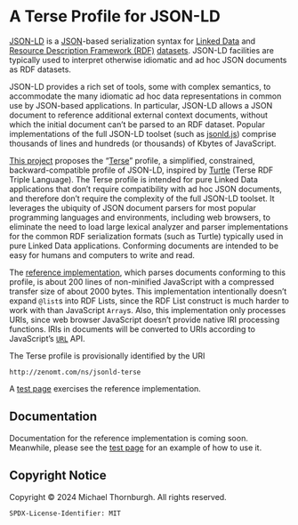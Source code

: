 A Terse Profile for JSON-LD
===========================

[JSON-LD][] is a [JSON][]-based serialization syntax for [Linked Data][] and
[Resource Description Framework (RDF)][RDF] [datasets][]. JSON-LD facilities
are typically used to interpret otherwise idiomatic and ad hoc JSON documents
as RDF datasets.

JSON-LD provides a rich set of tools, some with complex semantics, to accommodate
the many idiomatic ad hoc data representations in common use by JSON-based
applications. In particular, JSON-LD allows a JSON document to reference
additional external context documents, without which the initial document
can’t be parsed to an RDF dataset. Popular implementations of the full JSON-LD
toolset (such as [jsonld.js][]) comprise thousands of lines and hundreds (or
thousands) of Kbytes of JavaScript.

[This project][] proposes the “[Terse](terse.md)” profile, a simplified,
constrained, backward-compatible profile of JSON-LD, inspired by
[Turtle][] (Terse RDF Triple Language). The Terse profile is intended for
pure Linked Data applications that don’t require compatibility with ad hoc
JSON documents, and therefore don’t require the complexity of the full JSON-LD
toolset. It leverages the ubiquity of JSON document parsers for most popular
programming languages and environments, including web browsers, to eliminate
the need to load large lexical analyzer and parser implementations for the
common RDF serialization formats (such as Turtle) typically used in pure
Linked Data applications. Conforming documents are intended to be easy for
humans and computers to write and read.

The [reference implementation](jsonld-terse.js), which parses documents
conforming to this profile, is about 200 lines of non-minified JavaScript
with a compressed transfer size of about 2000 bytes. This implementation
intentionally doesn’t expand `@list`s into RDF Lists, since the RDF List
construct is much harder to work with than JavaScript `Array`s. Also, this
implementation only processes URIs, since web browser JavaScript doesn’t
provide native IRI processing functions. IRIs in documents will be converted
to URIs according to JavaScript’s [`URL`][URL api] API.

The Terse profile is provisionally identified by the URI

    http://zenomt.com/ns/jsonld-terse

A [test page][] exercises the reference implementation.

Documentation
-------------
Documentation for the reference implementation is coming soon. Meanwhile,
please see the [test page][] for an example of how to use it.

Copyright Notice
----------------
Copyright © 2024 Michael Thornburgh. All rights reserved.

    SPDX-License-Identifier: MIT


  [JSON-LD]: https://json-ld.org/
  [JSON]: https://www.rfc-editor.org/rfc/rfc8259
  [Linked Data]: https://www.w3.org/wiki/LinkedData
  [RDF]: https://www.w3.org/RDF/
  [datasets]: https://www.w3.org/TR/rdf11-concepts/#section-dataset
  [This project]: https://github.com/zenomt/jsonld-terse
  [Turtle]: https://www.w3.org/TR/turtle/
  [jsonld.js]: https://github.com/digitalbazaar/jsonld.js
  [test page]: test.html
  [URL api]: https://url.spec.whatwg.org/#api
